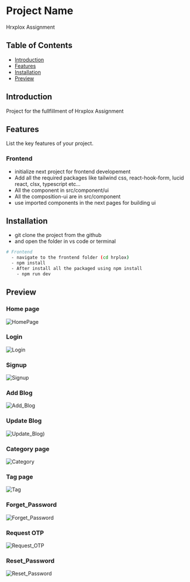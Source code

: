 # Project Name

Hrxplox Assignment

## Table of Contents

- [Introduction](#introduction)
- [Features](#features)
- [Installation](#installation)
- [Preview](#preview)

## Introduction

Project for the fullfillment of Hrxplox Assignment

## Features

List the key features of your project.
  ### Frontend
  -  initialize next project for frontend developement 
  - Add all the required packages like tailwind css, react-hook-form, lucid react, clsx, typescript etc...
  - All the component in src/component/ui
  - All the composition-ui are in src/component
  - use imported components in the next pages for building ui 
  
## Installation
  - git clone the project from the github
  - and open the folder in vs code or terminal
```bash
# Frontend
  - navigate to the frontend folder (cd hrplox)
  - npm install
  - After install all the packaged using npm install
    - npm run dev

```
## Preview
  ### Home page
![HomePage](https://github.com/manis3/World_Tech_Assignment/blob/master/Screenshots/HomePage.png)

  ### Login
![Login](https://github.com/manis3/World_Tech_Assignment/blob/master/Screenshots/Login.png)

  ### Signup
![Signup](https://github.com/manis3/World_Tech_Assignment/blob/master/Screenshots/signup.png)

  ### Add Blog
![Add_Blog](https://github.com/manis3/World_Tech_Assignment/blob/master/Screenshots/Add_Blog.png)

  ### Update Blog
![Update_Blog](https://github.com/manis3/World_Tech_Assignment/blob/master/Screenshots/Update_Blog.png))

  ### Category page
![Category](https://github.com/manis3/World_Tech_Assignment/blob/master/Screenshots/Category_page.png)

  ### Tag page
![Tag](https://github.com/manis3/World_Tech_Assignment/blob/master/Screenshots/Tag_Page.png)

  ### Forget_Password
  ![Forget_Password](https://github.com/manis3/World_Tech_Assignment/blob/master/Screenshots/Forget_password.png)

  ### Request OTP
  ![Request_OTP](https://github.com/manis3/World_Tech_Assignment/blob/master/Screenshots/Request_otp.png)

  ### Reset_Password
  ![Reset_Password](https://github.com/manis3/World_Tech_Assignment/blob/master/Screenshots/Reset_Password.png)
